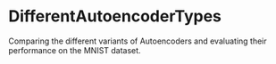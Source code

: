 # DifferentAutoencoderTypes
Comparing the different variants of Autoencoders and evaluating their performance on the MNIST dataset.
